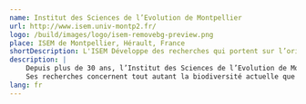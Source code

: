 ```yaml
---
name: Institut des Sciences de l’Evolution de Montpellier
url: http://www.isem.univ-montp2.fr/
logo: /build/images/logo/isem-removebg-preview.png
place: ISEM de Montpellier, Hérault, France
shortDescription: L'ISEM Développe des recherches qui portent sur l’origine et la dynamique de la biodiversité, sur les modalités et les mécanismes de son évolution.
description: |
    Depuis plus de 30 ans, l’Institut des Sciences de l’Evolution de Montpellier (ISEM) (Université de Montpellier, CNRS, IRD, EPHE, CIRAD, INRAP) développe des recherches qui portent sur l’origine et la dynamique de la biodiversité, sur les modalités et les mécanismes de son évolution.
    Ses recherches concernent tout autant la biodiversité actuelle que passée, portent sur un large éventail d’organismes et de milieux et allient approches de terrain, approches expérimentales et théoriques.
lang: fr
---
```

